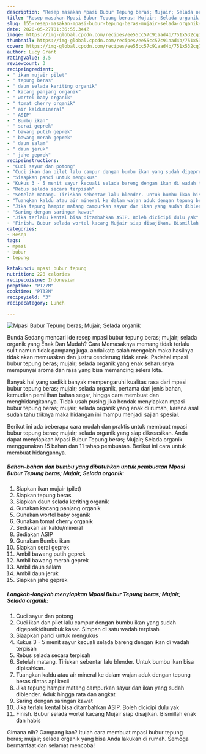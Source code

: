 ```yaml
---
description: "Resep masakan Mpasi Bubur Tepung beras; Mujair; Selada organik | Bahan Membuat Mpasi Bubur Tepung beras; Mujair; Selada organik Yang Menggugah Selera"
title: "Resep masakan Mpasi Bubur Tepung beras; Mujair; Selada organik | Bahan Membuat Mpasi Bubur Tepung beras; Mujair; Selada organik Yang Menggugah Selera"
slug: 155-resep-masakan-mpasi-bubur-tepung-beras-mujair-selada-organik-bahan-membuat-mpasi-bubur-tepung-beras-mujair-selada-organik-yang-menggugah-selera
date: 2020-05-27T01:36:55.344Z
image: https://img-global.cpcdn.com/recipes/ee55cc57c91aad4b/751x532cq70/mpasi-bubur-tepung-beras-mujair-selada-organik-foto-resep-utama.jpg
thumbnail: https://img-global.cpcdn.com/recipes/ee55cc57c91aad4b/751x532cq70/mpasi-bubur-tepung-beras-mujair-selada-organik-foto-resep-utama.jpg
cover: https://img-global.cpcdn.com/recipes/ee55cc57c91aad4b/751x532cq70/mpasi-bubur-tepung-beras-mujair-selada-organik-foto-resep-utama.jpg
author: Lucy Grant
ratingvalue: 3.5
reviewcount: 3
recipeingredient:
- " ikan mujair pilet"
- " tepung beras"
- " daun selada keriting organik"
- " kacang panjang organik"
- " wortel baby organik"
- " tomat cherry organik"
- " air kaldumineral"
- " ASIP"
- " Bumbu ikan"
- " serai geprek"
- " bawang putih geprek"
- " bawang merah geprek"
- " daun salam"
- " daun jeruk"
- " jahe geprek"
recipeinstructions:
- "Cuci sayur dan potong"
- "Cuci ikan dan pilet lalu campur dengan bumbu ikan yang sudah digeprek/ditumbuk kasar. Simpan di satu wadah terpisah"
- "Siaapkan panci untuk mengukus"
- "Kukus 3 - 5 menit sayur kecuali selada bareng dengan ikan di wadah terpisah"
- "Rebus selada secara terpisah"
- "Setelah matang. Tiriskan sebentar lalu blender. Untuk bumbu ikan bisa dipisahkan."
- "Tuangkan kaldu atau air mineral ke dalam wajan aduk dengan tepung beras diatas api kecil"
- "Jika tepung hampir matang campurkan sayur dan ikan yang sudah diblender. Aduk hingga rata dan angkat"
- "Saring dengan saringan kawat"
- "Jika terlalu kental bisa ditambahkan ASIP. Boleh dicicipi dulu yak"
- "Finish. Bubur selada wortel kacang Mujair siap disajikan. Bismillah enak dan habis"
categories:
- Resep
tags:
- mpasi
- bubur
- tepung

katakunci: mpasi bubur tepung 
nutrition: 228 calories
recipecuisine: Indonesian
preptime: "PT27M"
cooktime: "PT32M"
recipeyield: "3"
recipecategory: Lunch

---
```



![Mpasi Bubur Tepung beras; Mujair; Selada organik](https://img-global.cpcdn.com/recipes/ee55cc57c91aad4b/751x532cq70/mpasi-bubur-tepung-beras-mujair-selada-organik-foto-resep-utama.jpg)

Bunda Sedang mencari ide resep mpasi bubur tepung beras; mujair; selada organik yang Enak Dan Mudah? Cara Memasaknya memang tidak terlalu sulit namun tidak gampang juga. andaikata salah mengolah maka hasilnya tidak akan memuaskan dan justru cenderung tidak enak. Padahal mpasi bubur tepung beras; mujair; selada organik yang enak seharusnya mempunyai aroma dan rasa yang bisa memancing selera kita.

Banyak hal yang sedikit banyak mempengaruhi kualitas rasa dari mpasi bubur tepung beras; mujair; selada organik, pertama dari jenis bahan, kemudian pemilihan bahan segar, hingga cara membuat dan menghidangkannya. Tidak usah pusing jika hendak menyiapkan mpasi bubur tepung beras; mujair; selada organik yang enak di rumah, karena asal sudah tahu triknya maka hidangan ini mampu menjadi sajian spesial.




Berikut ini ada beberapa cara mudah dan praktis untuk membuat mpasi bubur tepung beras; mujair; selada organik yang siap dikreasikan. Anda dapat menyiapkan Mpasi Bubur Tepung beras; Mujair; Selada organik menggunakan 15 bahan dan 11 tahap pembuatan. Berikut ini cara untuk membuat hidangannya.

<!--inarticleads1-->

##### Bahan-bahan dan bumbu yang dibutuhkan untuk pembuatan Mpasi Bubur Tepung beras; Mujair; Selada organik:

1. Siapkan  ikan mujair (pilet)
1. Siapkan  tepung beras
1. Siapkan  daun selada keriting organik
1. Gunakan  kacang panjang organik
1. Gunakan  wortel baby organik
1. Gunakan  tomat cherry organik
1. Sediakan  air kaldu/mineral
1. Sediakan  ASIP
1. Gunakan  Bumbu ikan
1. Siapkan  serai geprek
1. Ambil  bawang putih geprek
1. Ambil  bawang merah geprek
1. Ambil  daun salam
1. Ambil  daun jeruk
1. Siapkan  jahe geprek




<!--inarticleads2-->

##### Langkah-langkah menyiapkan Mpasi Bubur Tepung beras; Mujair; Selada organik:

1. Cuci sayur dan potong
1. Cuci ikan dan pilet lalu campur dengan bumbu ikan yang sudah digeprek/ditumbuk kasar. Simpan di satu wadah terpisah
1. Siaapkan panci untuk mengukus
1. Kukus 3 - 5 menit sayur kecuali selada bareng dengan ikan di wadah terpisah
1. Rebus selada secara terpisah
1. Setelah matang. Tiriskan sebentar lalu blender. Untuk bumbu ikan bisa dipisahkan.
1. Tuangkan kaldu atau air mineral ke dalam wajan aduk dengan tepung beras diatas api kecil
1. Jika tepung hampir matang campurkan sayur dan ikan yang sudah diblender. Aduk hingga rata dan angkat
1. Saring dengan saringan kawat
1. Jika terlalu kental bisa ditambahkan ASIP. Boleh dicicipi dulu yak
1. Finish. Bubur selada wortel kacang Mujair siap disajikan. Bismillah enak dan habis




Gimana nih? Gampang kan? Itulah cara membuat mpasi bubur tepung beras; mujair; selada organik yang bisa Anda lakukan di rumah. Semoga bermanfaat dan selamat mencoba!
